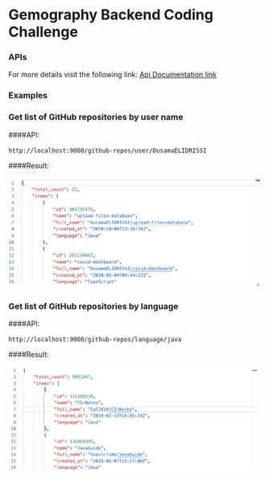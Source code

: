 # Gemography Backend Coding Challenge

### APIs
For more details visit the following link: [Api Documentation link](http://localhost:8080/swagger-ui/index.html#/)

### Examples

### Get list of GitHub repositories by user name

####API:
```
http://localhost:9000/github-repos/user/OusamaELIDRISSI
```
####Result:

![image2](./src/main/resources/static/images/image2.png)

### Get list of GitHub repositories by language

####API:
```
http://localhost:9000/github-repos/language/java
```
####Result:

![image1](./src/main/resources/static/images/image1.png)
